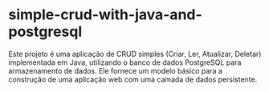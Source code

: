 # simple-crud-with-java-and-postgresql

Este projeto é uma aplicação de CRUD simples (Criar, Ler, Atualizar, Deletar) implementada em Java, 
utilizando o banco de dados PostgreSQL para armazenamento de dados. Ele fornece um modelo básico para 
a construção de uma aplicação web com uma camada de dados persistente.
